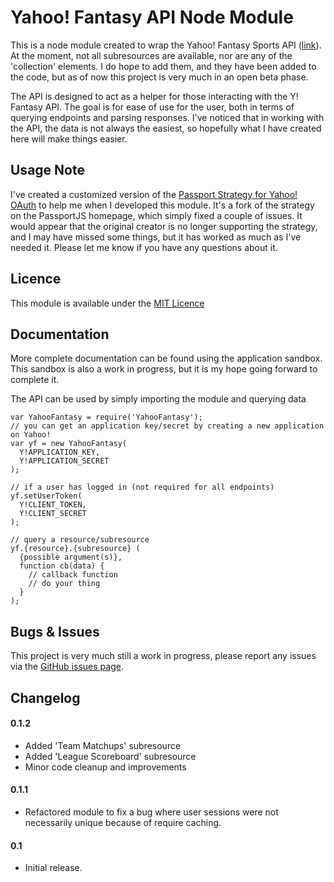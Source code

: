 Yahoo! Fantasy API Node Module
======

This is a node module created to wrap the Yahoo! Fantasy Sports API ([link](https://developer.yahoo.com/fantasysports/guide/index.html)). At the moment, not all subresources are available, nor are any of the 'collection' elements. I do hope to add them, and they have been added to the code, but as of now this project is very much in an open beta phase.

The API is designed to act as a helper for those interacting with the Y! Fantasy API. The goal is for ease of use for the user, both in terms of querying endpoints and parsing responses. I've noticed that in working with the API, the data is not always the easiest, so hopefully what I have created here will make things easier.

Usage Note
-------
I've created a customized version of the [Passport Strategy for Yahoo! OAuth](https://github.com/whatadewitt/passport-yahoo-oauth) to help me when I developed this module. It's a fork of the strategy on the PassportJS homepage, which simply fixed a couple of issues. It would appear that the original creator is no longer supporting the strategy, and I may have missed some things, but it has worked as much as I've needed it. Please let me know if you have any questions about it.

Licence
-------
This module is available under the [MIT Licence](http://opensource.org/licenses/MIT)

Documentation
-------
More complete documentation can be found using the application sandbox. This sandbox is also a work in progress, but it is my hope going forward to complete it.

The API can be used by simply importing the module and querying data

    var YahooFantasy = require('YahooFantasy');
    // you can get an application key/secret by creating a new application on Yahoo!
    var yf = new YahooFantasy(
      Y!APPLICATION_KEY,
      Y!APPLICATION_SECRET
    );

    // if a user has logged in (not required for all endpoints)
    yf.setUserToken(
      Y!CLIENT_TOKEN,
      Y!CLIENT_SECRET
    );

    // query a resource/subresource
    yf.{resource}.{subresource} (
      {possible argument(s)},
      function cb(data) {
        // callback function
        // do your thing
      }
    );

Bugs & Issues
-------
This project is very much still a work in progress, please report any issues via the [GitHub issues page](https://github.com/whatadewitt/yfsapi/issues).

Changelog
-------

#### 0.1.2
  * Added 'Team Matchups' subresource
  * Added 'League Scoreboard' subresource
  * Minor code cleanup and improvements

#### 0.1.1
  * Refactored module to fix a bug where user sessions were not necessarily unique because of require caching.

#### 0.1
  * Initial release.
